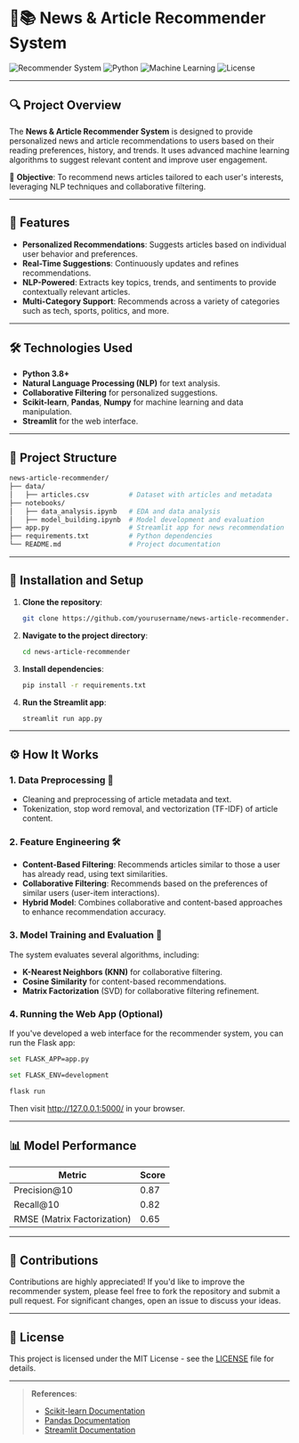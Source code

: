 # 📰📚 News & Article Recommender System 

![Recommender System](https://img.shields.io/badge/Recommendation-System-brightgreen?style=for-the-badge) ![Python](https://img.shields.io/badge/Python-3.8%2B-blue?style=for-the-badge) ![Machine Learning](https://img.shields.io/badge/Machine%20Learning-Powered-yellow?style=for-the-badge) ![License](https://img.shields.io/badge/License-MIT-green?style=for-the-badge)

---

## 🔍 Project Overview

The **News & Article Recommender System** is designed to provide personalized news and article recommendations to users based on their reading preferences, history, and trends. It uses advanced machine learning algorithms to suggest relevant content and improve user engagement.

🎯 **Objective**: 
To recommend news articles tailored to each user's interests, leveraging NLP techniques and collaborative filtering.

---

## 🌟 Features

- **Personalized Recommendations**: Suggests articles based on individual user behavior and preferences.
- **Real-Time Suggestions**: Continuously updates and refines recommendations.
- **NLP-Powered**: Extracts key topics, trends, and sentiments to provide contextually relevant articles.
- **Multi-Category Support**: Recommends across a variety of categories such as tech, sports, politics, and more.

---

## 🛠️ Technologies Used

- **Python 3.8+**
- **Natural Language Processing (NLP)** for text analysis.
- **Collaborative Filtering** for personalized suggestions.
- **Scikit-learn**, **Pandas**, **Numpy** for machine learning and data manipulation.
- **Streamlit** for the web interface.

---

## 📂 Project Structure

```bash
news-article-recommender/
├── data/
│   ├── articles.csv          # Dataset with articles and metadata
├── notebooks/
│   ├── data_analysis.ipynb   # EDA and data analysis
│   ├── model_building.ipynb  # Model development and evaluation
├── app.py                    # Streamlit app for news recommendation
├── requirements.txt          # Python dependencies
└── README.md                 # Project documentation
```

---

## 🚀 Installation and Setup

1. **Clone the repository**:
   ```bash
   git clone https://github.com/yourusername/news-article-recommender.git
   ```

2. **Navigate to the project directory**:
   ```bash
   cd news-article-recommender
   ```

3. **Install dependencies**:
   ```bash
   pip install -r requirements.txt
   ```

4. **Run the Streamlit app**:
   ```bash
   streamlit run app.py
   ```

---

## ⚙️ How It Works

### 1. Data Preprocessing 🧹
- Cleaning and preprocessing of article metadata and text.
- Tokenization, stop word removal, and vectorization (TF-IDF) of article content.

### 2. Feature Engineering 🛠️
- **Content-Based Filtering**: Recommends articles similar to those a user has already read, using text similarities.
- **Collaborative Filtering**: Recommends based on the preferences of similar users (user-item interactions).
- **Hybrid Model**: Combines collaborative and content-based approaches to enhance recommendation accuracy.

### 3. Model Training and Evaluation 🤖
The system evaluates several algorithms, including:
- **K-Nearest Neighbors (KNN)** for collaborative filtering.
- **Cosine Similarity** for content-based recommendations.
- **Matrix Factorization** (SVD) for collaborative filtering refinement.

### 4. Running the Web App (Optional)

If you've developed a web interface for the recommender system, you can run the Flask app:

```bash
set FLASK_APP=app.py
```

```bash
set FLASK_ENV=development
```

```bash
flask run
```

Then visit http://127.0.0.1:5000/ in your browser.

---

## 📊 Model Performance

| Metric                  | Score      |
|-------------------------|------------|
| Precision@10            | 0.87       |
| Recall@10               | 0.82       |
| RMSE (Matrix Factorization) | 0.65   |

---

## 🤝 Contributions

Contributions are highly appreciated! If you'd like to improve the recommender system, please feel free to fork the repository and submit a pull request. For significant changes, open an issue to discuss your ideas.

---

## 📄 License

This project is licensed under the MIT License - see the [LICENSE](LICENSE) file for details.

---

> **References**:
> - [Scikit-learn Documentation](https://scikit-learn.org/stable/)
> - [Pandas Documentation](https://pandas.pydata.org/)
> - [Streamlit Documentation](https://docs.streamlit.io/)


